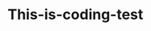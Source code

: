 # This-is-coding-test
     
  
   
 
  
    
      
     
          
             
            
      
                 
           
          
       
    
   
  
